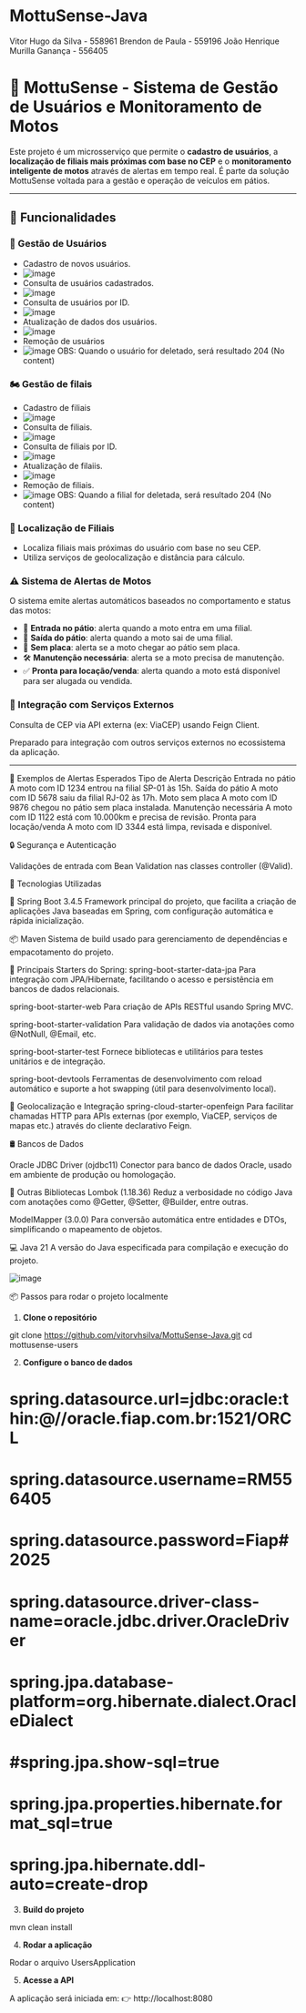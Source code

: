 # MottuSense-Java

Vitor Hugo da Silva - 558961
Brendon de Paula - 559196
João Henrique Murilla Ganança - 556405

# 🚀 MottuSense - Sistema de Gestão de Usuários e Monitoramento de Motos

Este projeto é um microsserviço que permite o **cadastro de usuários**, a **localização de filiais mais próximas com base no CEP** e o **monitoramento inteligente de motos** através de alertas em tempo real. É parte da solução MottuSense voltada para a gestão e operação de veículos em pátios.

---

## 🧩 Funcionalidades

### 👤 Gestão de Usuários
- Cadastro de novos usuários.
- ![image](https://github.com/user-attachments/assets/333554ff-16f9-4917-b4b7-f7e7a71ee066)
- Consulta de usuários cadastrados.
- ![image](https://github.com/user-attachments/assets/d5584ea0-a16c-43ee-844d-316afe148ab2)
- Consulta de usuários por ID.
- ![image](https://github.com/user-attachments/assets/9f94c655-5e7a-4b00-b9cd-b60fe6778b1a)
- Atualização de dados dos usuários.
- ![image](https://github.com/user-attachments/assets/00274857-c294-454a-83e0-6c43238960f2)
- Remoção de usuários
- ![image](https://github.com/user-attachments/assets/6aa051d2-5d03-4bd6-8e38-02d0b7ae8ce9)
OBS: Quando o usuário for deletado, será resultado 204 (No content)

### 🏍️ Gestão de filais
- Cadastro de filiais
- ![image](https://github.com/user-attachments/assets/68c41186-545a-4818-9208-a08d85302a12)
- Consulta de filiais.
- ![image](https://github.com/user-attachments/assets/40fb35a3-407b-4f50-8ade-b02e2abd79fd)
- Consulta de filiais por ID.
- ![image](https://github.com/user-attachments/assets/2cac60e6-45e5-456c-845a-1fbad4a300db)
- Atualização de filaiis.
- ![image](https://github.com/user-attachments/assets/529d5648-2e6b-49ae-a0d4-a0b48cedb535)
- Remoção de filiais.
- ![image](https://github.com/user-attachments/assets/548a352f-f1e3-469d-8ba4-a2ae4f091361)
OBS: Quando a filial for deletada, será resultado 204 (No content)

### 📍 Localização de Filiais
- Localiza filiais mais próximas do usuário com base no seu CEP.
- Utiliza serviços de geolocalização e distância para cálculo.

### ⚠️ Sistema de Alertas de Motos
O sistema emite alertas automáticos baseados no comportamento e status das motos:

- 🔁 **Entrada no pátio**: alerta quando a moto entra em uma filial.
- 🚪 **Saída do pátio**: alerta quando a moto sai de uma filial.
- 🚫 **Sem placa**: alerta se a moto chegar ao pátio sem placa.
- 🛠️ **Manutenção necessária**: alerta se a moto precisa de manutenção.
- ✅ **Pronta para locação/venda**: alerta quando a moto está disponível para ser alugada ou vendida.

### 🔁 Integração com Serviços Externos
Consulta de CEP via API externa (ex: ViaCEP) usando Feign Client.

Preparado para integração com outros serviços externos no ecossistema da aplicação.

---

📌 Exemplos de Alertas Esperados
Tipo de Alerta	Descrição
Entrada no pátio	A moto com ID 1234 entrou na filial SP-01 às 15h.
Saída do pátio	A moto com ID 5678 saiu da filial RJ-02 às 17h.
Moto sem placa	A moto com ID 9876 chegou no pátio sem placa instalada.
Manutenção necessária	A moto com ID 1122 está com 10.000km e precisa de revisão.
Pronta para locação/venda	A moto com ID 3344 está limpa, revisada e disponível.

🔒 Segurança e Autenticação

Validações de entrada com Bean Validation nas classes controller (@Valid).

🚀 Tecnologias Utilizadas

🧰 Spring Boot 3.4.5
Framework principal do projeto, que facilita a criação de aplicações Java baseadas em Spring, com configuração automática e rápida inicialização.

📦 Maven
Sistema de build usado para gerenciamento de dependências e empacotamento do projeto.

🔧 Principais Starters do Spring:
spring-boot-starter-data-jpa
Para integração com JPA/Hibernate, facilitando o acesso e persistência em bancos de dados relacionais.

spring-boot-starter-web
Para criação de APIs RESTful usando Spring MVC.

spring-boot-starter-validation
Para validação de dados via anotações como @NotNull, @Email, etc.

spring-boot-starter-test
Fornece bibliotecas e utilitários para testes unitários e de integração.

spring-boot-devtools
Ferramentas de desenvolvimento com reload automático e suporte a hot swapping (útil para desenvolvimento local).

📍 Geolocalização e Integração
spring-cloud-starter-openfeign
Para facilitar chamadas HTTP para APIs externas (por exemplo, ViaCEP, serviços de mapas etc.) através do cliente declarativo Feign.

🛢️ Bancos de Dados

Oracle JDBC Driver (ojdbc11)
Conector para banco de dados Oracle, usado em ambiente de produção ou homologação.

🧱 Outras Bibliotecas
Lombok (1.18.36)
Reduz a verbosidade no código Java com anotações como @Getter, @Setter, @Builder, entre outras.

ModelMapper (3.0.0)
Para conversão automática entre entidades e DTOs, simplificando o mapeamento de objetos.

💻 Java 21
A versão do Java especificada para compilação e execução do projeto.

![image](https://github.com/user-attachments/assets/b25bd178-9471-423c-aa61-d36bb7294c5e)

📦 Passos para rodar o projeto localmente
1. **Clone o repositório**

git clone https://github.com/vitorvhsilva/MottuSense-Java.git
cd mottusense-users

2. **Configure o banco de dados**
# spring.datasource.url=jdbc:oracle:thin:@//oracle.fiap.com.br:1521/ORCL
# spring.datasource.username=RM556405
# spring.datasource.password=Fiap#2025
# spring.datasource.driver-class-name=oracle.jdbc.driver.OracleDriver
# spring.jpa.database-platform=org.hibernate.dialect.OracleDialect
# #spring.jpa.show-sql=true
# spring.jpa.properties.hibernate.format_sql=true
# spring.jpa.hibernate.ddl-auto=create-drop

3. **Build do projeto**

mvn clean install

4. **Rodar a aplicação**

Rodar o arquivo UsersApplication

5. **Acesse a API**

A aplicação será iniciada em:
👉 http://localhost:8080
